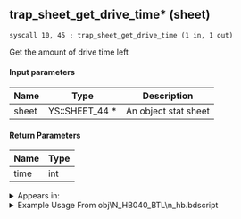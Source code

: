 ## trap_sheet_get_drive_time* (sheet)

`syscall 10, 45 ; trap_sheet_get_drive_time (1 in, 1 out)`

Get the amount of drive time left

#### Input parameters
| Name | Type | Description
|------|------|------------
| sheet   | YS::SHEET_44 *   | An object stat sheet


#### Return Parameters
| Name | Type
|------|-----
| time   | int   


<details>
	<summary>Appears in:</summary>
| filename | Entity (obj)
|----------|-------------
| obj\N_HB040_BTL\n_hb.bdscript       | ((N) Stitch (BTL) (HB))          
| obj\P_AL010\p_al.bdscript       | ((P) Genie)          
| obj\P_EX330\p_ex.bdscript       | ((P) Peter Pan)          
| obj\P_EX350\p_ex.bdscript       | ((P) Chicken Little)          

</details>

<details>
	<summary>Example Usage From obj\N_HB040_BTL\n_hb.bdscript</summary>
```
L1306:
 gosub 8, L1348
 memcpyToSp 16, 16
 pushFromPSp 16
 syscall 1, 84 ; trap_obj_sheet (1 in, 1 out)
 syscall 10, 45 ; trap_sheet_get_drive_time (1 in, 1 out)
 pushImmf 0
 subf 
 infoezf 
 jz L1328
 jmp L1345
```
</details>

